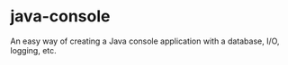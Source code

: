 java-console
============

An easy way of creating a Java console application with a database, I/O, logging, etc.
